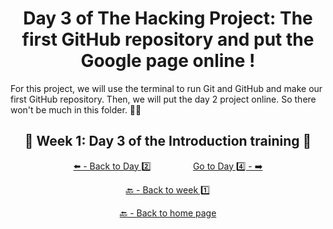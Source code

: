 <h1 align="center">Day 3 of The Hacking Project: The first GitHub repository and put the Google page online !</h1>

For this project, we will use the terminal to run Git and GitHub and make our first GitHub repository. Then, we will put the day 2 project online.
So there won't be much in this folder. 🤷‍♂️

<h2 align="center">🎉 Week 1: Day 3 of the Introduction training 🎉</h2>

<div align="center">
  
  [⬅️ - Back to Day 2️⃣](https://github.com/BenjaminCharmes/THP_Introduction/tree/main/Week_1/Day_2)
  &nbsp;&nbsp;&nbsp;&nbsp;&nbsp;&nbsp;&nbsp;&nbsp;&nbsp;&nbsp;&nbsp;&nbsp;&nbsp;&nbsp;&nbsp;
  [Go to Day 4️⃣ - ➡️](https://github.com/BenjaminCharmes/THP_Introduction/tree/main/Week_1/Day_4)

</div>

<div align="center">

  [🔙 - Back to week 1️⃣](https://github.com/BenjaminCharmes/THP_Introduction/tree/main/Week_1)

  [🔙 - Back to home page](https://github.com/BenjaminCharmes/THP_Introduction)

</div>
